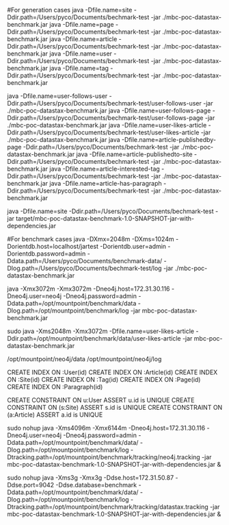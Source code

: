#For generation cases
java -Dfile.name=site -Ddir.path=/Users/pyco/Documents/bechmark-test -jar ./mbc-poc-datastax-benchmark.jar
java -Dfile.name=page -Ddir.path=/Users/pyco/Documents/bechmark-test -jar ./mbc-poc-datastax-benchmark.jar
java -Dfile.name=article -Ddir.path=/Users/pyco/Documents/bechmark-test -jar ./mbc-poc-datastax-benchmark.jar
java -Dfile.name=user -Ddir.path=/Users/pyco/Documents/bechmark-test -jar ./mbc-poc-datastax-benchmark.jar
java -Dfile.name=tag -Ddir.path=/Users/pyco/Documents/bechmark-test -jar ./mbc-poc-datastax-benchmark.jar

java -Dfile.name=user-follows-user -Ddir.path=/Users/pyco/Documents/bechmark-test/user-follows-user -jar ./mbc-poc-datastax-benchmark.jar
java -Dfile.name=user-follows-page -Ddir.path=/Users/pyco/Documents/bechmark-test/user-follows-page -jar ./mbc-poc-datastax-benchmark.jar
java -Dfile.name=user-likes-article -Ddir.path=/Users/pyco/Documents/bechmark-test/user-likes-article -jar ./mbc-poc-datastax-benchmark.jar
java -Dfile.name=article-publishedby-page -Ddir.path=/Users/pyco/Documents/bechmark-test -jar ./mbc-poc-datastax-benchmark.jar
java -Dfile.name=article-publishedto-site -Ddir.path=/Users/pyco/Documents/bechmark-test -jar ./mbc-poc-datastax-benchmark.jar
java -Dfile.name=article-interested-tag -Ddir.path=/Users/pyco/Documents/bechmark-test -jar ./mbc-poc-datastax-benchmark.jar
java -Dfile.name=article-has-paragraph -Ddir.path=/Users/pyco/Documents/bechmark-test -jar ./mbc-poc-datastax-benchmark.jar

java -Dfile.name=site -Ddir.path=/Users/pyco/Documents/bechmark-test -jar target/mbc-poc-datastax-benchmark-1.0-SNAPSHOT-jar-with-dependencies.jar 

#For benchmark cases
java -DXmx=2048m -DXms=1024m -Dorientdb.host=localhost/jartest -Dorientdb.user=admin -Dorientdb.password=admin -Ddata.path=/Users/pyco/Documents/benchmark-data/ -Dlog.path=/Users/pyco/Documents/bechmark-test/log -jar ./mbc-poc-datastax-benchmark.jar

java -Xmx3072m -Xmx3072m -Dneo4j.host=172.31.30.116 -Dneo4j.user=neo4j -Dneo4j.password=admin -Ddata.path=/opt/mountpoint/benchmark/data -Dlog.path=/opt/mountpoint/benchmark/log -jar mbc-poc-datastax-benchmark.jar

sudo java -Xms2048m -Xmx3072m -Dfile.name=user-likes-article -Ddir.path=/opt/mountpoint/benchmark/data/user-likes-article -jar mbc-poc-datastax-benchmark.jar
 
 /opt/mountpoint/neo4j/data
 /opt/mountpoint/neo4j/log
 
 CREATE INDEX ON :User(id)
 CREATE INDEX ON :Article(id)
 CREATE INDEX ON :Site(id)
 CREATE INDEX ON :Tag(id)
 CREATE INDEX ON :Page(id)
 CREATE INDEX ON :Paragraph(id)
 
 CREATE CONSTRAINT ON u:User ASSERT u.id is UNIQUE
 CREATE CONSTRAINT ON (s:Site) ASSERT s.id is UNIQUE
 CREATE CONSTRAINT ON (a:Article) ASSERT a.id is UNIQUE
 
 sudo nohup java -Xms4096m -Xmx6144m -Dneo4j.host=172.31.30.116 -Dneo4j.user=neo4j -Dneo4j.password=admin -Ddata.path=/opt/mountpoint/benchmark/data/ -Dlog.path=/opt/mountpoint/benchmark/log -Dtracking.path=/opt/mountpoint/benchmark/tracking/neo4j.tracking -jar mbc-poc-datastax-benchmark-1.0-SNAPSHOT-jar-with-dependencies.jar &
 
 sudo nohup java -Xms3g -Xmx3g -Ddse.host=172.31.50.87 -Ddse.port=9042 -Ddse.database=benchmark -Ddata.path=/opt/mountpoint/benchmark/data/ -Dlog.path=/opt/mountpoint/benchmark/log -Dtracking.path=/opt/mountpoint/benchmark/tracking/datastax.tracking -jar mbc-poc-datastax-benchmark-1.0-SNAPSHOT-jar-with-dependencies.jar &